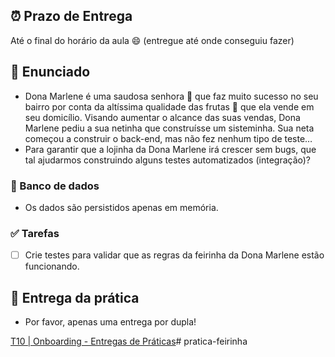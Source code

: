 ## ⏰ Prazo de Entrega

Até o final do horário da aula 😄 (entregue até onde conseguiu fazer)

## 📝 Enunciado

- Dona Marlene é uma saudosa senhora 🧓 que faz muito sucesso no seu bairro por conta da altíssima qualidade das frutas 🍇 que ela vende em seu domicílio. Visando aumentar o alcance das suas vendas, Dona Marlene pediu a sua netinha que construísse um sisteminha. Sua neta começou a construir o back-end, mas não fez nenhum tipo de teste…
- Para garantir que a lojinha da Dona Marlene irá crescer sem bugs, que tal ajudarmos construindo alguns testes automatizados (integração)?

### 🎲 Banco de dados

- Os dados são persistidos apenas em memória.

### ✅ Tarefas

- [ ]  Crie testes para validar que as regras da feirinha da Dona Marlene estão funcionando.

## 🚚 Entrega da prática

- Por favor, apenas uma entrega por dupla!

[T10 | Onboarding - Entregas de Práticas](https://respondea.typeform.com/to/QkVku8ar)# pratica-feirinha
